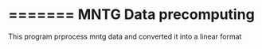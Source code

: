 ======= 
MNTG Data precomputing 
======


This program prprocess mntg data and converted it into a linear format
